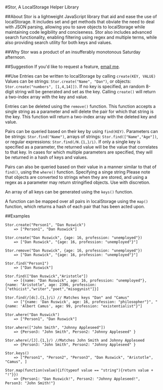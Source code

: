 #Stor, A LocalStorage Helper Library

##About
Stor is a lightweight JavaScript library that aid and ease the use of localStorage. It includes set and get methods that obviate the need to deal with JSON parsing, allowing you to save objects to localStorage while maintaining code legibility and conciseness. Stor also includes advanced search functionality, enabling filtering using regex and multiple terms, while also providing search utility for both keys and values.

##Why
Stor was a product of an insufferably monotonous Saturday afternoon.

##Suggestion
If you'd like to request a feature, [email me](mailto:orzogen@gmail.com).

##Use
Entries can be written to localStorage by calling ```create(KEY, VALUE)``` Values can be strings: ```Stor.create("Name", "Dan")```, or objects: ```Stor.create("numbers", [1,4,14]])```. If no key is specified, an random 8-digit string will be generated and set as the key. Calling ```create()``` will return a two-index array with the key and value.

Entries can be deleted using the ```remove()``` function. This function accepts a single string as a parameter and will delete the pair for which that string is the key. This function will return a two-index array with the deleted key and value.

Pairs can be queried based on their key by using ```find(KEY)```. Parameters can be strings: ```Stor.find("Name")```, arrays of strings: ```Stor.find(["Name","Age"])```, or regular expressions: ```Stor.find(/N.{1,}/i)```. If only a single key is specified as a parameter, the returned value will be the value that correlates to that key. In cases for which multiple parameters are specified, they will be returned in a hash of keys and values. 

Pairs can also be queried based on their value in a manner similar to that of ```find()```, using the ```where()``` function. Specifying a singe string Please note that objects are converted to strings when they are stored, and using a regex as a parameter may return stringified objects. Use with discretion.

An array of all keys can be generated using the ```keys()``` function.

A function can be mapped over all pairs in localStorage using the ```map()``` function, which returns a hash of each pair that has been acted upon.

##Examples
```
Stor.create("Person1", "Dan Ruswick")  
	=> ["Person1", "Dan Ruswick"]

Stor.create("Dan Ruswick", {age: 16, profession: "unemployed"})
	=> ["Dan Ruswick", "{age: 16, profession: "unemployed"}"]
	
Stor.remove("Dan Ruswick", {age: 16, profession: "unemployed"})
	=> ["Dan Ruswick", "{age: 16, profession: "unemployed"}"]

Stor.find("Person1")
	=> ["Dan Ruswick"]

Stor.find(["Dan Ruswick","Aristotle"])
	=> [{name: "Dan Ruswick", age: 16, profession: "unemployed"},{name: "Aristotle", age: 2396, profession: ["ethicist","writer","poet","misogynist"]}]
	
Stor.find(/[dc].{1,}/i) // Matches keys "Dan" and "Camus"
	=> ["{name: 'Dan Ruswick', age: 16, profession: "philosopher"}", "{name: 'Albert Camus', age: 99, profession: "existentialist"}"]

Stor.where("Dan Ruswick")
	=> ["Person1", "Dan Ruswick"]

Stor.where(["John Smith", "Johnny Appleseed"])
	=> {Person3: "John Smith", Person2: "Johnny Appleseed" }

Stor.where(/[J].{1,}/) //Matches John Smith and Johnny Appleseed
	=> {Person3: "John Smith", Person2: "Johnny Appleseed" }
	
Stor.keys()
	=> ["Person1", "Person2", "Person3", "Dan Ruswick", "Aristotle", "Camus", ]

Stor.map(function(value){if(typeof value == "string"){return value + "!"}})
	=> {Person1: "Dan Ruswick!", Person2: "Johnny Appleseed!", Person3: "John Smith!"}




```
